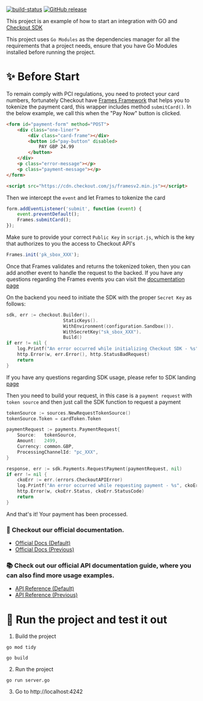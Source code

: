 [![build-status](https://github.com/checkout/sample-projects/actions/workflows/create_go_package.yml/badge.svg)](https://github.com/checkout/sample-projects/actions/workflows/create_go_package.yml)
[![GitHub release](https://img.shields.io/github/release/checkout/checkout-sdk-go.svg)](https://github.com/checkout/checkout-sdk-go/releases/)

This project is an example of how to start an integration with GO and [Checkout SDK](https://github.com/checkout/checkout-sdk-go)

This project uses `Go Modules` as the dependencies manager for all the requirements that a project needs,
ensure that you have Go Modules installed before running the project.

# :sparkles: Before Start

To remain comply with PCI regulations, you need to protect your card numbers, fortunately Checkout have [Frames Framework](https://www.checkout.com/docs/integrate/frames#Who_is_Frames_for?)
that helps you to tokenize the payment card, this wrapper includes method `submitCard()`. In the below example, we call this when the "Pay Now" button is clicked.

````html
<form id="payment-form" method="POST">
    <div class="one-liner">
        <div class="card-frame"></div>
        <button id="pay-button" disabled>
            PAY GBP 24.99
        </button>
    </div>
    <p class="error-message"></p>
    <p class="payment-message"></p>
</form>

<script src="https://cdn.checkout.com/js/framesv2.min.js"></script>
````

Then we intercept the `event` and let Frames to tokenize the card

````javascript
form.addEventListener('submit', function (event) {
    event.preventDefault();
    Frames.submitCard();
});
````

Make sure to provide your correct `Public Key` in `script.js`, which is the key that authorizes to you the access to Checkout API's

````javascript
Frames.init('pk_sbox_XXX');
````

Once that Frames validates and returns the tokenized token, then you can add another event to handle the request
to the backed. If you have any questions regarding the Frames events you can visit the [documentation page](https://www.checkout.com/docs/integrate/frames/frames-reference)

On the backend you need to initiate the SDK with the proper `Secret Key` as follows:

```go
sdk, err := checkout.Builder().
                     StaticKeys().
                     WithEnvironment(configuration.Sandbox()).
                     WithSecretKey("sk_sbox_XXX").
                     Build()
if err != nil {
    log.Printf("An error occurred while initializing Checkout SDK - %s", err.Error())
    http.Error(w, err.Error(), http.StatusBadRequest)
    return
}
```

If you have any questions regarding SDK usage, please refer to SDK landing [page](https://github.com/checkout/checkout-sdk-go)

Then you need to build your request, in this case is a `payment request` with `token source` and then
just call the SDK function to request a payment

```go
tokenSource := sources.NewRequestTokenSource()
tokenSource.Token = cardToken.Token

paymentRequest := payments.PaymentRequest{
    Source:   tokenSource,
    Amount:   2499,
    Currency: common.GBP,
    ProcessingChannelId: "pc_XXX",
}

response, err := sdk.Payments.RequestPayment(paymentRequest, nil)
if err != nil {
    ckoErr := err.(errors.CheckoutAPIError)
    log.Printf("An error occurred while requesting payment - %s", ckoErr.Status)
    http.Error(w, ckoErr.Status, ckoErr.StatusCode)
    return
}
```

And that's it! Your payment has been processed.

### :book: Checkout our official documentation.

* [Official Docs (Default)](https://docs.checkout.com/)
* [Official Docs (Previous)](https://docs.checkout.com/previous)

### :books: Check out our official API documentation guide, where you can also find more usage examples.

* [API Reference (Default)](https://api-reference.checkout.com/)
* [API Reference (Previous)](https://api-reference.checkout.com/previous)


# :rocket: Run the project and test it out

1. Build the project
```shell
go mod tidy

go build
```
2. Run the project
```shell
go run server.go
```
3. Go to http://localhost:4242
